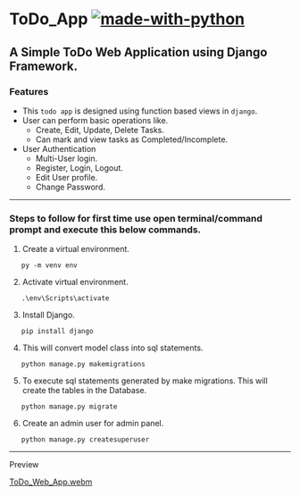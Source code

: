 # ToDo_App [![made-with-python](https://img.shields.io/badge/Made%20with-Python-1f425f.svg)](https://www.python.org/)
A Simple ToDo Web Application using Django Framework.
--------------------------------------------------------
### Features
* This `todo app` is designed using function based views in `django`.
* User can perform basic operations like.
  * Create, Edit, Update, Delete Tasks.
  * Can mark and view tasks as Completed/Incomplete.
* User Authentication
  * Multi-User login.
  * Register, Login, Logout.
  * Edit User profile.
  * Change Password.
----------------------------------------------------
### Steps to follow for first time use open terminal/command prompt and execute this below commands.

1. Create a virtual environment.
~~~
   py -m venv env
~~~
2. Activate virtual environment.
~~~
   .\env\Scripts\activate
~~~
3. Install Django.
~~~
   pip install django
~~~
4. This will convert model class into sql statements.
~~~
   python manage.py makemigrations
~~~
5.  To execute sql statements generated by make migrations. This will create the tables in the Database. 
~~~
   python manage.py migrate
~~~
6. Create an admin user for admin panel.
~~~
   python manage.py createsuperuser
~~~
--------------------------------------------------
Preview

[ToDo_Web_App.webm](https://user-images.githubusercontent.com/64123078/209545137-2059e2bf-2be8-404d-8a6e-4fa3c3a916da.webm)


